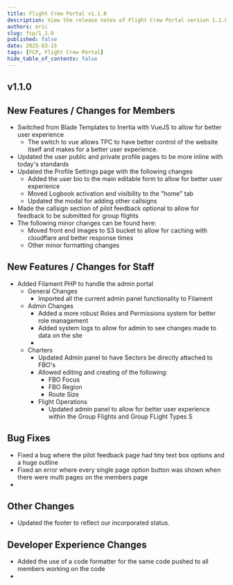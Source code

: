 ```yaml
---
title: Flight Crew Portal v1.1.0
description: View the release notes of Flight Crew Portal version 1.1.0
authors: eric
slug: fcp/1.1.0
published: false 
date: 2025-03-15
tags: [FCP, Flight Crew Portal]
hide_table_of_contents: false
---
```



## v1.1.0
<!-- truncate -->

## **New Features / Changes for Members**
- Switched from Blade Templates to Inertia with VueJS to allow for better user experience
  - The switch to vue allows TPC to have better control of the website itself and makes for a better user experience.
- Updated the user public and private profile pages to be more inline with today's standards
- Updated the Profile Settings page with the following changes
  - Added the user bio to the main editable form to allow for better user experience
  - Moved Logbook activation and visibility to the "home" tab 
  - Updated the modal for adding other callsigns
- Made the callsign section of pilot feedback optional to allow for feedback to be submitted for group flights
- The following minor changes can be found here:
  - Moved front end images to S3 bucket to allow for caching with cloudflare and better response times
  - Other minor formatting changes

## **New Features / Changes for Staff**

- Added Filament PHP to handle the admin portal
  - General Changes
    - Imported all the current admin panel functionality to Filament
  - Admin Changes
    - Added a more robust Roles and Permissions system for better role management
    - Added system logs to allow for admin to see changes made to data on the site
    - 
  - Charters
    - Updated Admin panel to have Sectors be directly attached to FBO's
    - Allowed editing and creating of the following:
      - FBO Focus
      - FBO Region
      - Route Size
    - Flight Operations
      - Updated admin panel to allow for better user experience within the Group Flights and Group FLight Types S

## **Bug Fixes**

- Fixed a bug where the pilot feedback page had tiny text box options and a huge outline
- Fixed an error where every single page option button was shown when there were multi pages on the members page
- 

## **Other Changes**

- Updated the footer to reflect our incorporated status.

## **Developer Experience Changes**

- Added the use of a code formatter for the same code pushed to all members working on the code
- 



